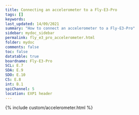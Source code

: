 ```yaml
---
title: Connecting an accelerometer to a Fly-E3-Pro
tags: []
keywords: 
last_updated: 14/09/2021
summary: "How to connect an accelerometer to a Fly-E3-Pro"
sidebar: mydoc_sidebar
permalink: fly_e3_pro_accelerometer.html
folder: mydoc
comments: false
toc: false
datatable: true
boardname: Fly-E3-Pro
SCL: E.7
SDA: E.9
SDO: E.10
CS: E.8
int: B.1
spiChannel: 5
location: EXP1 header
---
```


{% include custom/accelerometer.html %}
